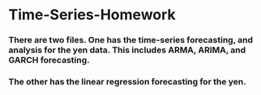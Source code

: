 # Time-Series-Homework

### There are two files. One has the time-series forecasting, and analysis for the yen data. This includes ARMA, ARIMA, and GARCH forecasting.

### The other has the linear regression forecasting for the yen.
